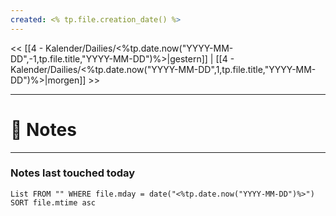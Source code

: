```yaml
---
created: <% tp.file.creation_date() %>
---
```


<< [[4 - Kalender/Dailies/<%tp.date.now("YYYY-MM-DD",-1,tp.file.title,"YYYY-MM-DD")%>|gestern]]  | [[4 - Kalender/Dailies/<%tp.date.now("YYYY-MM-DD",1,tp.file.title,"YYYY-MM-DD")%>|morgen]] >>

---
# 📝 Notes

---
### Notes last touched today
```dataview
List FROM "" WHERE file.mday = date("<%tp.date.now("YYYY-MM-DD")%>") SORT file.mtime asc
```